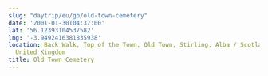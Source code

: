 ```yaml
---
slug: "daytrip/eu/gb/old-town-cemetery"
date: '2001-01-30T04:37:00'
lat: '56.12393104537582'
lng: '-3.9492416381835938'
location: Back Walk, Top of the Town, Old Town, Stirling, Alba / Scotland, FK8 2RJ,
  United Kingdom
title: Old Town Cemetery
---
```



